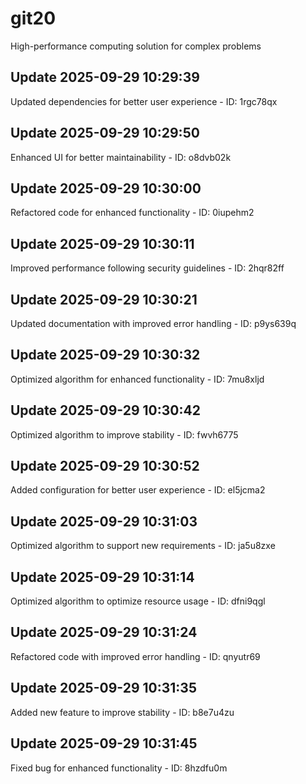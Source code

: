 # git20
High-performance computing solution for complex problems

## Update 2025-09-29 10:29:39
Updated dependencies for better user experience - ID: 1rgc78qx


## Update 2025-09-29 10:29:50
Enhanced UI for better maintainability - ID: o8dvb02k


## Update 2025-09-29 10:30:00
Refactored code for enhanced functionality - ID: 0iupehm2


## Update 2025-09-29 10:30:11
Improved performance following security guidelines - ID: 2hqr82ff


## Update 2025-09-29 10:30:21
Updated documentation with improved error handling - ID: p9ys639q


## Update 2025-09-29 10:30:32
Optimized algorithm for enhanced functionality - ID: 7mu8xljd


## Update 2025-09-29 10:30:42
Optimized algorithm to improve stability - ID: fwvh6775


## Update 2025-09-29 10:30:52
Added configuration for better user experience - ID: el5jcma2


## Update 2025-09-29 10:31:03
Optimized algorithm to support new requirements - ID: ja5u8zxe


## Update 2025-09-29 10:31:14
Optimized algorithm to optimize resource usage - ID: dfni9qgl


## Update 2025-09-29 10:31:24
Refactored code with improved error handling - ID: qnyutr69


## Update 2025-09-29 10:31:35
Added new feature to improve stability - ID: b8e7u4zu


## Update 2025-09-29 10:31:45
Fixed bug for enhanced functionality - ID: 8hzdfu0m

